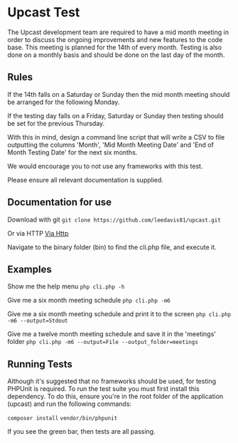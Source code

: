 Upcast Test
===========

The Upcast development team are required to have a mid month meeting in order to discuss the ongoing improvements and new features to the code base. 
This meeting is planned for the 14th of every month. 
Testing is also done on a monthly basis and should be done on the last day of the month.

Rules
-----

If the 14th falls on a Saturday or Sunday then the mid month meeting should be arranged for the following Monday.

If the testing day falls on a Friday, Saturday or Sunday then testing should be set for the previous Thursday.

With this in mind, design a command line script that will write a CSV to file outputting the columns
 'Month', 'Mid Month Meeting Date' and 'End of Month Testing Date' for the next six months.

We would encourage you to not use any frameworks with this test.

Please ensure all relevant documentation is supplied.


Documentation for use
---------------------

Download with git
`git clone https://github.com/leedavis81/upcast.git`

Or via HTTP
[Via Http](https://github.com/leedavis81/upcast/archive/master.zip)

Navigate to the binary folder (bin) to find the cli.php file, and execute it.

Examples
--------

Show me the help menu
`php cli.php -h`

Give me a six month meeting schedule
`php cli.php -m6`

Give me a six month meeting schedule and print it to the screen
`php cli.php -m6 --output=Stdout`

Give me a twelve month meeting schedule and save it in the 'meetings' folder
`php cli.php -m6 --output=File --output_folder=meetings`

Running Tests
-------------

Although it's suggested that no frameworks should be used, for testing PHPUnit is required. 
To run the test suite you must first install this dependency. 
To do this, ensure you're in the root folder of the application (upcast) and run the following commands:

`composer install`
`vendor/bin/phpunit`

If you see the green bar, then tests are all passing.


